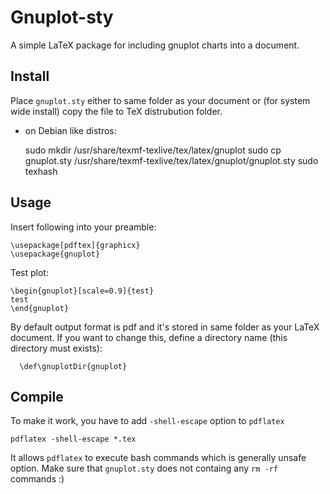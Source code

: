 Gnuplot-sty
===========

A simple LaTeX package for including gnuplot charts into a document.

Install
-------
Place `gnuplot.sty` either to same folder as your document or (for system wide install) copy the file to TeX distrubution folder.

- on Debian like distros:
  
    sudo mkdir /usr/share/texmf-texlive/tex/latex/gnuplot
    sudo cp gnuplot.sty /usr/share/texmf-texlive/tex/latex/gnuplot/gnuplot.sty
    sudo texhash

Usage
-----

Insert following into your preamble:

    \usepackage[pdftex]{graphicx} 
    \usepackage{gnuplot}


Test plot:

    \begin{gnuplot}[scale=0.9]{test}
	test
    \end{gnuplot}

By default output format is pdf and it's stored in same folder as your LaTeX document. If you want to change this,
define a directory name (this directory must exists):

      \def\gnuplotDir{gnuplot}

Compile
--------

To make it work, you have to add `-shell-escape` option to `pdflatex`

    pdflatex -shell-escape *.tex

It allows `pdflatex` to execute bash commands which is generally unsafe option. Make sure that `gnuplot.sty` does not containg any `rm -rf` commands :) 


